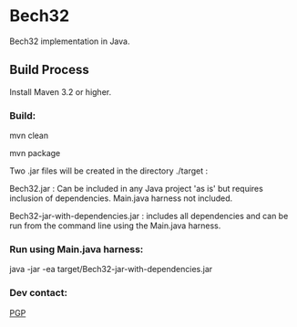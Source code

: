# Bech32

Bech32 implementation in Java.

## Build Process

Install Maven 3.2 or higher.

### Build:

mvn clean

mvn package

Two .jar files will be created in the directory ./target :

Bech32.jar : Can be included in any Java project 'as is' but requires inclusion of dependencies. Main.java harness not included.

Bech32-jar-with-dependencies.jar : includes all dependencies and can be run from the command line using the Main.java harness.

### Run using Main.java harness:

java -jar -ea target/Bech32-jar-with-dependencies.jar

### Dev contact:

[PGP](http://pgp.mit.edu/pks/lookup?op=get&search=0x72B5BACDFEDF39D7)

